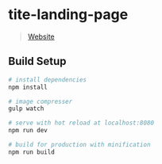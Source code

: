 # tite-landing-page

> [Website](https://tite-landing-page.firebaseapp.com)

## Build Setup

``` bash
# install dependencies
npm install

# image compresser
gulp watch

# serve with hot reload at localhost:8080
npm run dev

# build for production with minification
npm run build
```
